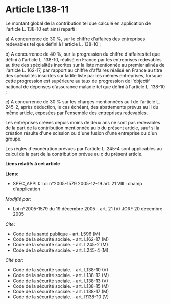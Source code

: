 # Article L138-11

Le montant global de la contribution tel que calculé en application de l'article L. 138-10 est ainsi réparti :

a) A concurrence de 30 %, sur le chiffre d'affaires des entreprises redevables tel que défini à l'article L. 138-10 ;

b) A concurrence de 40 %, sur la progression du chiffre d'affaires tel que défini à l'article L. 138-10, réalisé en France
par les entreprises redevables au titre des spécialités inscrites sur la liste mentionnée au premier alinéa de l'article L.
162-17, par rapport au chiffre d'affaires réalisé en France au titre des spécialités inscrites sur ladite liste par les mêmes
entreprises, lorsque cette progression est supérieure au taux de progression de l'objectif national de dépenses d'assurance
maladie tel que défini à l'article L. 138-10 ;

c) A concurrence de 30 % sur les charges mentionnées au I de l'article L.  245-2, après déduction, le cas échéant, des
abattements prévus au II du même article, exposées par l'ensemble des entreprises redevables.

Les entreprises créées depuis moins de deux ans ne sont pas redevables de la part de la contribution mentionnée au b du
présent article, sauf si la création résulte d'une scission ou d'une fusion d'une entreprise ou d'un groupe.

Les règles d'exonération prévues par l'article L. 245-4 sont applicables au calcul de la part de la contribution prévue au c
du présent article.

**Liens relatifs à cet article**

**Liens**:

  - SPEC_APPLI: Loi n°2005-1579 2005-12-19 art. 21 VIII : champ d'application

_Modifié par_:

  - Loi n°2005-1579 du 19 décembre 2005 - art. 21 (V) JORF 20 décembre 2005

_Cite_:

  - Code de la santé publique - art. L596 (M)
  - Code de la sécurité sociale. - art. L162-17 (M)
  - Code de la sécurité sociale. - art. L245-2 (M)
  - Code de la sécurité sociale. - art. L245-4 (M)

_Cité par_:

  - Code de la sécurité sociale. - art. L138-10 (V)
  - Code de la sécurité sociale. - art. L138-12 (M)
  - Code de la sécurité sociale. - art. L138-13 (V)
  - Code de la sécurité sociale. - art. L138-15 (M)
  - Code de la sécurité sociale. - art. L138-17 (M)
  - Code de la sécurité sociale. - art. R138-10 (V)
